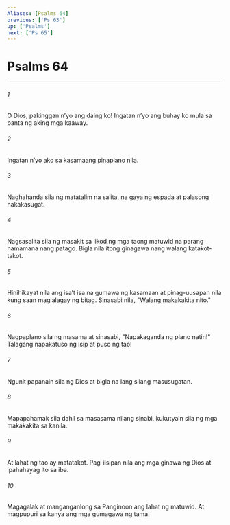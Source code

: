 ```yaml
---
Aliases: [Psalms 64]
previous: ['Ps 63']
up: ['Psalms']
next: ['Ps 65']
---
```

# Psalms 64

***

###### 1
O Dios, pakinggan nʼyo ang daing ko! Ingatan nʼyo ang buhay ko mula sa banta ng aking mga kaaway. 

###### 2
Ingatan nʼyo ako sa kasamaang pinaplano nila. 

###### 3
Naghahanda sila ng matatalim na salita, na gaya ng espada at palasong nakakasugat. 

###### 4
Nagsasalita sila ng masakit sa likod ng mga taong matuwid na parang namamana nang patago. Bigla nila itong ginagawa nang walang katakot-takot. 

###### 5
Hinihikayat nila ang isaʼt isa na gumawa ng kasamaan at pinag-uusapan nila kung saan maglalagay ng bitag. Sinasabi nila, "Walang makakakita nito." 

###### 6
Nagpaplano sila ng masama at sinasabi, "Napakaganda ng plano natin!" Talagang napakatuso ng isip at puso ng tao! 

###### 7
Ngunit papanain sila ng Dios at bigla na lang silang masusugatan. 

###### 8
Mapapahamak sila dahil sa masasama nilang sinabi, kukutyain sila ng mga makakakita sa kanila. 

###### 9
At lahat ng tao ay matatakot. Pag-iisipan nila ang mga ginawa ng Dios at ipahahayag ito sa iba. 

###### 10
Magagalak at manganganlong sa Panginoon ang lahat ng matuwid. At magpupuri sa kanya ang mga gumagawa ng tama.
